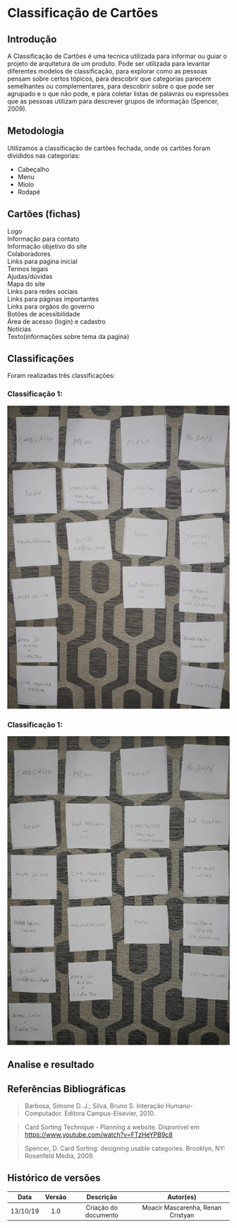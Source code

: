 # Classificação de Cartões

## Introdução
A Classificação de Cartões é uma tecnica utilizada para informar ou guiar o projeto de arquitetura de um produto. Pode ser utilizada para levantar diferentes modelos de classificação, para explorar como as pessoas pensam sobre certos tópicos, para descobrir que categorias parecem semelhantes ou complementares, para descobrir sobre o que pode ser agrupado e o que não pode, e para coletar listas de palavras ou expressões que as pessoas utilizam para descrever grupos de informação (Spencer, 2009).

## Metodologia
Utilizamos a classificação de cartões fechada, onde os cartões foram divididos nas categorias:
- Cabeçalho
- Menu
- Miolo
- Rodapé

## Cartões (fichas)

Logo <br>
Informação para contato <br>
Informação objetivo do site <br>
Colaboradores <br>
Links para pagina inicial <br>
Termos legais <br>
Ajudas/dúvidas <br>
Mapa do site <br>
Links para redes sociais <br>
Links para páginas importantes <br>
Links para orgãos do governo <br>
Botões de acessibilidade <br>
Área de acesso (login) e cadastro <br>
Notícias <br>
Texto(informações sobre tema da pagina)<br>

## Classificações
Foram realizadas três classificações:

### Classificação 1:
[![classificacao 1](img/Cards_sorting/classificacao1.jpeg)](img/Cards_sorting/classificacao1.jpg)

### Classificação 1:
[![classificacao 2](img/Cards_sorting/classificacao2.jpg)](img/Cards_sorting/classificacao2.jpg)

## Analise e resultado


## Referências Bibliográficas

>  Barbosa, Simone D. J.; Silva, Bruno S. Interação Humano-Computador. Editora Campus-Elsevier, 2010.

> Card Sorting Technique - Planning a website. Disponível em https://www.youtube.com/watch?v=FTzHeYPB9c8

> Spencer, D. Card Sorting: designing usable categories. Brooklyn, NY: Rosenfeld Media, 2009.

## Histórico de versões

| Data | Versão | Descrição | Autor(es) |
|:--:|:--:|:--:|:--:|
|13/10/19|1.0|Criação do documento|Moacir Mascarenha, Renan Cristyan|

